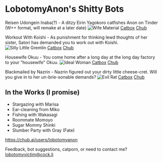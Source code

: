 # LobotomyAnon's Shitty Bots

Reisen Udongein Inaba(?) - A ditzy Eirin Yagokoro catfishes Anon on Tinder (W++ format, will remake at a later date)
![Wife Material](https://files.catbox.moe/vx2qsd.png)
[Catbox](https://files.catbox.moe/vx2qsd.png)
[Chub](https://chub.ai/characters/lobotomyanon/catfishing-eirin-15cdf777)


Workout With Koishi - As punishment for thinking lewd thoughts of her sister, Satori has demanded you to work out with Koishi.
![Silly Little Gremlin](https://files.catbox.moe/82vhe3.png)
[Catbox](https://files.catbox.moe/82vhe3.png)
[Chub](https://chub.ai/characters/lobotomyanon/workout-with-koishi-b25b6b16)

Housewife Okuu - You come home after a long day at the long day factory to your "housewife" Okuu.
![Ideal Woman](https://files.catbox.moe/sg2k1a.png)
[Catbox](https://files.catbox.moe/sg2k1a.png)
[Chub](https://chub.ai/characters/lobotomyanon/housewife-okuu-4ab9c35a)

Blackmailed by Nazrin  - Nazrin figured out your dirty little cheese-cret. Will you give in to her un-brie-sonable demands?
![Evil Rat](https://files.catbox.moe/6awjse.png)
[Catbox](https://files.catbox.moe/6awjse.png)
[Chub](https://www.chub.ai/characters/lobotomyanon/blackmailed-by-nazrin-b88a6c9f)

## In the Works (I promise)
- Stargazing with Marisa
- Ear-cleaning from Miko
- Fishing with Wakasagi
- Roommate Momoyo
- Sugar Mommy Shinki
- Slumber Party with Gray (Fate)

https://chub.ai/users/lobotomyanon

Feedback, bot suggestions, catporn, or need to contact me?
lobotomyvictim@cock.li